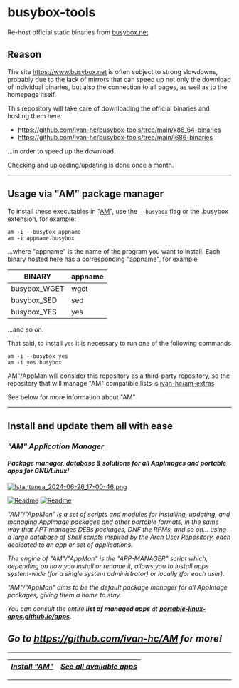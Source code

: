 # busybox-tools
Re-host official static binaries from [busybox.net](https://www.busybox.net)

## Reason

The site https://www.busybox.net is often subject to strong slowdowns, probably due to the lack of mirrors that can speed up not only the download of individual binaries, but also the connection to all pages, as well as to the homepage itself.

This repository will take care of downloading the official binaries and hosting them here
- https://github.com/ivan-hc/busybox-tools/tree/main/x86_64-binaries
- https://github.com/ivan-hc/busybox-tools/tree/main/i686-binaries

...in order to speed up the download.

Checking and uploading/updating is done once a month.

------------------------------------------------------------------------

## Usage via "AM" package manager
To install these executables in "[AM](https://github.com/ivan-hc/AM)", use the `--busybox` flag or the .busybox extension, for example:
```
am -i --busybox appname
am -i appname.busybox
```

...where "appname" is the name of the program you want to install. Each binary hosted here has a corresponding "appname", for example

| BINARY | appname |
| - | - |
| busybox_WGET | wget |
| busybox_SED | sed |
| busybox_YES | yes |

...and so on.

That said, to install `yes` it is necessary to run one of the following commands
```
am -i --busybox yes
am -i yes.busybox
```

AM"/AppMan will consider this repository as a third-party repository, so the repository that will manage "AM" compatible lists is [ivan-hc/am-extras](https://github.com/ivan-hc/am-extras)

See below for more information about "AM"

------------------------------------------------------------------------

## Install and update them all with ease

### *"*AM*" Application Manager* 
#### *Package manager, database & solutions for all AppImages and portable apps for GNU/Linux!*

[![Istantanea_2024-06-26_17-00-46 png](https://github.com/ivan-hc/AM/assets/88724353/671f5eb0-6fb6-4392-b45e-af0ea9271d9b)](https://github.com/ivan-hc/AM)

[![Readme](https://img.shields.io/github/stars/ivan-hc/AM?label=%E2%AD%90&style=for-the-badge)](https://github.com/ivan-hc/AM/stargazers) [![Readme](https://img.shields.io/github/license/ivan-hc/AM?label=&style=for-the-badge)](https://github.com/ivan-hc/AM/blob/main/LICENSE)

*"AM"/"AppMan" is a set of scripts and modules for installing, updating, and managing AppImage packages and other portable formats, in the same way that APT manages DEBs packages, DNF the RPMs, and so on... using a large database of Shell scripts inspired by the Arch User Repository, each dedicated to an app or set of applications.*

*The engine of "AM"/"AppMan" is the "APP-MANAGER" script which, depending on how you install or rename it, allows you to install apps system-wide (for a single system administrator) or locally (for each user).*

*"AM"/"AppMan" aims to be the default package manager for all AppImage packages, giving them a home to stay.*

*You can consult the entire **list of managed apps** at [**portable-linux-apps.github.io/apps**](https://portable-linux-apps.github.io/apps).*

## *Go to *https://github.com/ivan-hc/AM* for more!*

------------------------------------------------------------------------

| [***Install "AM"***](https://github.com/ivan-hc/AM) | [***See all available apps***](https://portable-linux-apps.github.io) |
| - | - |

------------------------------------------------------------------------
